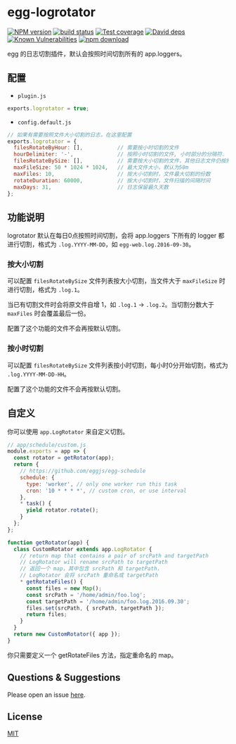 # egg-logrotator

[![NPM version][npm-image]][npm-url]
[![build status][travis-image]][travis-url]
[![Test coverage][codecov-image]][codecov-url]
[![David deps][david-image]][david-url]
[![Known Vulnerabilities][snyk-image]][snyk-url]
[![npm download][download-image]][download-url]

[npm-image]: https://img.shields.io/npm/v/egg-logrotator.svg?style=flat-square
[npm-url]: https://npmjs.org/package/egg-logrotator
[travis-image]: https://img.shields.io/travis/eggjs/egg-logrotator.svg?style=flat-square
[travis-url]: https://travis-ci.org/eggjs/egg-logrotator
[codecov-image]: https://img.shields.io/codecov/c/github/eggjs/egg-logrotator.svg?style=flat-square
[codecov-url]: https://codecov.io/github/eggjs/egg-logrotator?branch=master
[david-image]: https://img.shields.io/david/eggjs/egg-logrotator.svg?style=flat-square
[david-url]: https://david-dm.org/eggjs/egg-logrotator
[snyk-image]: https://snyk.io/test/npm/egg-logrotator/badge.svg?style=flat-square
[snyk-url]: https://snyk.io/test/npm/egg-logrotator
[download-image]: https://img.shields.io/npm/dm/egg-logrotator.svg?style=flat-square
[download-url]: https://npmjs.org/package/egg-logrotator

egg 的日志切割插件，默认会按照时间切割所有的 app.loggers。

## 配置

- `plugin.js`

```js
exports.logrotator = true;
```

- `config.default.js`

```js
// 如果有需要按照文件大小切割的日志，在这里配置
exports.logrotator = {
  filesRotateByHour: [],           // 需要按小时切割的文件
  hourDelimiter: '-',              // 按照小时切割的文件, 小时部分的分隔符.
  filesRotateBySize: [],           // 需要按大小切割的文件，其他日志文件仍按照通常方式切割
  maxFileSize: 50 * 1024 * 1024,   // 最大文件大小，默认为50m
  maxFiles: 10,                    // 按大小切割时，文件最大切割的份数
  rotateDuration: 60000,           // 按大小切割时，文件扫描的间隔时间
  maxDays: 31,                     // 日志保留最久天数
};
```

## 功能说明

logrotator 默认在每日0点按照时间切割，会将 app.loggers 下所有的 logger 都进行切割，格式为 `.log.YYYY-MM-DD`，如 `egg-web.log.2016-09-30`。

### 按大小切割

可以配置 `filesRotateBySize` 文件列表按大小切割，当文件大于 `maxFileSize` 时进行切割，格式为 `.log.1`。

当已有切割文件时会将原文件自增 1，如 `.log.1` -> `.log.2`。当切割分数大于 `maxFiles` 时会覆盖最后一份。

配置了这个功能的文件不会再按默认切割。

### 按小时切割

可以配置 `filesRotateBySize` 文件列表按小时切割，每小时0分开始切割，格式为 `.log.YYYY-MM-DD-HH`。

配置了这个功能的文件不会再按默认切割。

## 自定义

你可以使用 `app.LogRotator` 来自定义切割。

```js
// app/schedule/custom.js
module.exports = app => {
  const rotator = getRotator(app);
  return {
    // https://github.com/eggjs/egg-schedule
    schedule: {
      type: 'worker', // only one worker run this task
      cron: '10 * * * *', // custom cron, or use interval
    },
    * task() {
      yield rotator.rotate();
    }
  };
};

function getRotator(app) {
  class CustomRotator extends app.LogRotator {
    // return map that contains a pair of srcPath and targetPath
    // LogRotator will rename srcPath to targetPath
    // 返回一个 map，其中包含 srcPath 和 targetPath，
    // LogRotator 会将 srcPath 重命名成 targetPath
    * getRotateFiles() {
      const files = new Map();
      const srcPath = '/home/admin/foo.log';
      const targetPath = '/home/admin/foo.log.2016.09.30';
      files.set(srcPath, { srcPath, targetPath });
      return files;
    }
  }
  return new CustomRotator({ app });
}
```

你只需要定义一个 getRotateFiles 方法，指定重命名的 map。

## Questions & Suggestions

Please open an issue [here](https://github.com/eggjs/egg/issues).

## License

[MIT](https://github.com/eggjs/egg-logrotator/blob/master/LICENSE)

